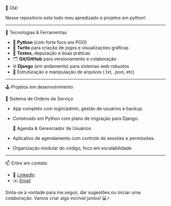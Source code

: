  👋 Olá!

 Nesse repositorio esta todo meu apredizado e projetos em python!

---

 🧰 Tecnologias & Ferramentas

  - 🐍 **Python** (com forte foco em POO)
- 🐢 **Turtle** para criação de jogos e visualizações gráficas
- 🧪 **Testes**, depuração e boas práticas
- 🗂️ **Git/GitHub** para versionamento e colaboração
- 🌐 **Django** (em andamento) para sistemas web robustos
- 📁 Estruturação e manipulação de arquivos (.txt, .json, etc)

---

 🕹️ Projetos em desenvolvimento
 
   🧠 Sistema de Ordens de Serviço
- App completo com login/admin, gestão de usuários e backup.
- Construído em Python com plano de migração para Django.

   📅 Agenda & Gerenciador de Usuários
- Aplicativo de agendamento com controle de sessões e permissões.
- Organização modular do código, foco em escalabilidade.

---

   📫 Entre em contato

- 💼 [LinkedIn](https://www.linkedin.com/in/heitorobaraujo/)
- ✉️ [Email](mailto:hbrandaooliveira4@gmail.com)

Sinta-se à vontade para me seguir, dar sugestões ou iniciar uma colaboração. Vamos criar algo incrível juntos! 💻⚡
